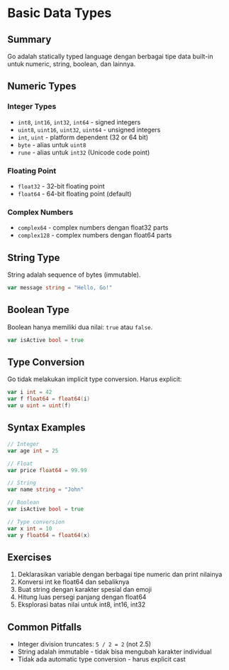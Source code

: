 # Basic Data Types

## Summary
Go adalah statically typed language dengan berbagai tipe data built-in untuk numeric, string, boolean, dan lainnya.

## Numeric Types

### Integer Types
- `int8`, `int16`, `int32`, `int64` - signed integers
- `uint8`, `uint16`, `uint32`, `uint64` - unsigned integers
- `int`, `uint` - platform dependent (32 or 64 bit)
- `byte` - alias untuk `uint8`
- `rune` - alias untuk `int32` (Unicode code point)

### Floating Point
- `float32` - 32-bit floating point
- `float64` - 64-bit floating point (default)

### Complex Numbers
- `complex64` - complex numbers dengan float32 parts
- `complex128` - complex numbers dengan float64 parts

## String Type
String adalah sequence of bytes (immutable).
```go
var message string = "Hello, Go!"
```

## Boolean Type
Boolean hanya memiliki dua nilai: `true` atau `false`.
```go
var isActive bool = true
```

## Type Conversion
Go tidak melakukan implicit type conversion. Harus explicit:
```go
var i int = 42
var f float64 = float64(i)
var u uint = uint(f)
```

## Syntax Examples
```go
// Integer
var age int = 25

// Float
var price float64 = 99.99

// String
var name string = "John"

// Boolean
var isActive bool = true

// Type conversion
var x int = 10
var y float64 = float64(x)
```

## Exercises

1. Deklarasikan variable dengan berbagai tipe numeric dan print nilainya
2. Konversi int ke float64 dan sebaliknya
3. Buat string dengan karakter spesial dan emoji
4. Hitung luas persegi panjang dengan float64
5. Eksplorasi batas nilai untuk int8, int16, int32

## Common Pitfalls
- Integer division truncates: `5 / 2 = 2` (not 2.5)
- String adalah immutable - tidak bisa mengubah karakter individual
- Tidak ada automatic type conversion - harus explicit cast